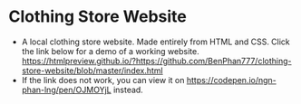 # Clothing Store Website
- A local clothing store website. Made entirely from HTML and CSS. Click the link below for a demo of a working website. https://htmlpreview.github.io/?https://github.com/BenPhan777/clothing-store-website/blob/master/index.html
- If the link does not work, you can view it on https://codepen.io/ngn-phan-lng/pen/OJMOYjL instead.
